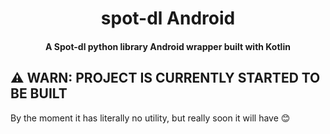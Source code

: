 <div align="center">
<h1>spot-dl Android</h1>
</div>
<div align="center">
<h4>A Spot-dl python library Android wrapper built with Kotlin</h4>
</div>

## ⚠️ WARN: PROJECT IS CURRENTLY STARTED TO BE BUILT
By the moment it has literally no utility, but really soon it will have 😊

